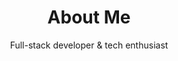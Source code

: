 ---
title: About Me
subtitle: Full-stack developer & tech enthusiast
introduction: I'm a passionate developer who loves building things for the web. With a focus on creating elegant solutions to complex problems, I enjoy working with modern technologies and sharing my knowledge through writing.

tech_stack:
  - category: "Languages"
    items:
      - name: "Python"
        icon: "</>"
      - name: "JavaScript"  
        icon: "{ }"
      - name: "C"
        icon: "💻"
      
  - category: "Web Development"
    items:
      - name: "Django"
        icon: "🔧"
      - name: "Vue"
        icon: "⚡"
      - name: "React"
        icon: "⚛️"
      - name: "Angular"
        icon: "🅰️"
      - name: "Webpack"
        icon: "📦"
      
  - category: "Scientific Computing"
    items:
      - name: "Machine Learning"
        icon: "🤖"
      - name: "Signal Processing"
        icon: "📊"
      
  - category: "Tools & Others"
    items:
      - name: "SolidWorks"
        icon: "🔨"
      - name: "Git"
        icon: "🔄"

projects:
  - name: Personal Blog
    description: A modern blog built with Django and Tailwind CSS, featuring a clean design and great user experience.
    technologies:
      - django
      - tailwindcss
      - d3

contact:
  email: your.email@example.com
  github: https://github.com/yourusername
---